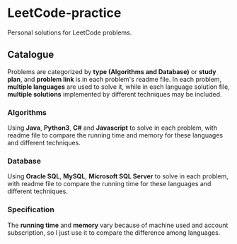 # LeetCode-practice

Personal solutions for LeetCode problems.

## Catalogue

Problems are categorized by **type (Algorithms and Database)** or **study plan**, and **problem link** is in each problem's readme file.
In each problem, **multiple languages** are used to solve it, while in each language solution file, **multiple solutions** implemented by different techniques may be included.

### Algorithms

Using **Java**, **Python3**, **C#** and **Javascript** to solve in each problem, with readme file to compare the running time and memory for these languages and different techniques.

### Database

Using **Oracle SQL**, **MySQL**, **Microsoft SQL Server** to solve in each problem, with readme file to compare the running time for these languages and different techniques.

### Specification

The **running time** and **memory** vary because of machine used and account subscription, so I just use it to compare the difference among languages.
